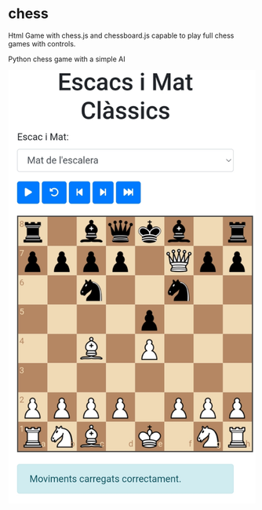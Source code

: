 # chess
Html Game with chess.js and chessboard.js capable to play full chess games with controls.

Python chess game with a simple AI

![Tauler d'escacs](https://github.com/drfperez/chess/raw/main/chess.jpg)
